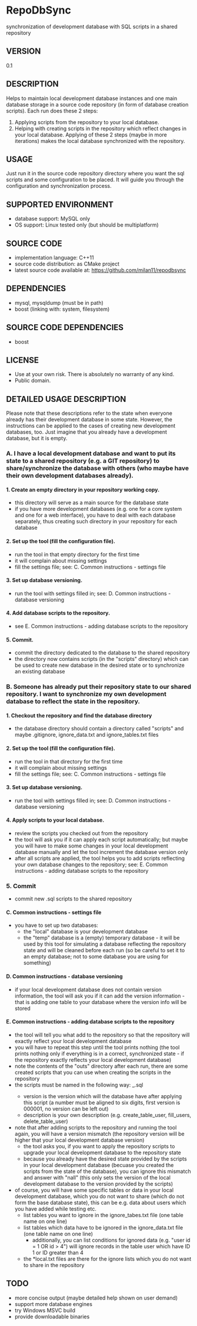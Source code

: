 # RepoDbSync
synchronization of development database with SQL scripts in a shared repository

## VERSION
0.1

## DESCRIPTION
Helps to maintain local development database instances and one main database storage in a source code repository (in form of database creation scripts).
Each run does these 2 steps:
1. Applying scripts from the repository to your local database.
2. Helping with creating scripts in the repository which reflect changes in your local database.
Applying of these 2 steps (maybe in more iterations) makes the local database synchronized with the repository.

## USAGE
Just run it in the source code repository directory where you want the sql scripts and some configuration to be placed. It will guide you through the configuration and synchronization process.

## SUPPORTED ENVIRONMENT
* database support: MySQL only
* OS support: Linux tested only (but should be multiplatform)

## SOURCE CODE
* implementation language: C++11
* source code distribution: as CMake project
* latest source code available at: https://github.com/milan11/repodbsync

## DEPENDENCIES
* mysql, mysqldump (must be in path)
* boost (linking with: system, filesystem)

## SOURCE CODE DEPENDENCIES
* boost

## LICENSE
* Use at your own risk. There is absolutely no warranty of any kind.
* Public domain.

## DETAILED USAGE DESCRIPTION
Please note that these descriptions refer to the state when everyone already has their development database in some state. However, the instructions can be applied to the cases of creating new development databases, too. Just imagine that you already have a development database, but it is empty.

### A. I have a local development database and want to put its state to a shared repository (e.g. a GIT repository) to share/synchronize the database with others (who maybe have their own development databases already).

#### 1. Create an empty directory in your repository working copy.
* this directory will serve as a main source for the database state
* if you have more development databases (e.g. one for a core system and one for a web interface), you have to deal with each database separately, thus creating such directory in your repository for each database

#### 2. Set up the tool (fill the configuration file).
* run the tool in that empty directory for the first time
* it will complain about missing settings
* fill the settings file; see: C. Common instructions - settings file

#### 3. Set up database versioning.
* run the tool with settings filled in; see: D. Common instructions - database versioning

#### 4. Add database scripts to the repository.
* see E. Common instructions - adding database scripts to the repository

#### 5. Commit.
* commit the directory dedicated to the database to the shared repository
* the directory now contains scripts (in the "scripts" directory) which can be used to create new database in the desired state or to synchronize an existing database

### B. Someone has already put their repository state to our shared repository. I want to synchronize my own development database to reflect the state in the repository.

#### 1. Checkout the repository and find the database directory
* the database directory should contain a directory called "scripts" and maybe .gitignore, ignore_data.txt and ignore_tables.txt files

#### 2. Set up the tool (fill the configuration file).
* run the tool in that directory for the first time
* it will complain about missing settings
* fill the settings file; see: C. Common instructions - settings file

#### 3. Set up database versioning.
* run the tool with settings filled in; see: D. Common instructions - database versioning

#### 4. Apply scripts to your local database.
* review the scripts you checked out from the repository
* the tool will ask you if it can apply each script automatically; but maybe you will have to make some changes in your local development database manually and let the tool increment the database version only
* after all scripts are applied, the tool helps you to add scripts reflecting your own database changes to the repository; see: E. Common instructions - adding database scripts to the repository

### 5. Commit
* commit new .sql scripts to the shared repository

#### C. Common instructions - settings file
* you have to set up two databases:
	* the "local" database is your development database
	* the "temp" database is a (empty) temporary database - it will be used by this tool for simulating a database reflecting the repository state and will be cleaned before each run (so be careful to set it to an empty database; not to some database you are using for something)

#### D. Common instructions - database versioning
* if your local development database does not contain version information, the tool will ask you if it can add the version information - that is adding one table to your database where the version info will be stored

#### E. Common instructions - adding database scripts to the repository
* the tool will tell you what add to the repository so that the repository will exactly reflect your local development database
* you will have to repeat this step until the tool prints nothing (the tool prints nothing only if everything is in a correct, synchronized state - if the repository exactly reflects your local development database)
* note the contents of the "outs" directory after each run, there are some created scripts that you can use when creating the scripts in the repository
* the scripts must be named in the following way: <version>_<description>.sql
	* version is the version which will the database have after applying this script (a number must be aligned to six digits, first version is 000001, no version can be left out)
	* description is your own description (e.g. create_table_user, fill_users, delete_table_user)
* note that after adding scripts to the repository and running the tool again, you will have a version mismatch (the repository version will be higher that your local development database version)
	* the tool asks you, if you want to apply the repository scripts to upgrade your local development database to the repository state
	* because you already have the desired state provided by the scripts in your local development database (becuase you created the scripts from the state of the database), you can ignore this mismatch and answer with "nall" (this only sets the version of the local development database to the version provided by the scripts)
* of course, you will have some specific tables or data in your local development database, which you do not want to share (which do not form the base database state), this can be e.g. data about users which you have added while testing etc.
	* list tables you want to ignore in the ignore_tabes.txt file (one table name on one line)
	* list tables which data have to be ignored in the ignore_data.txt file (one table name on one line)
		* additionally, you can list conditions for ignored data (e.g. "user id = 1 OR id > 4") will ignore records in the table user which have ID 1 or ID greater than 4
	* the *local.txt files are there for the ignore lists which you do not want to share in the repository

## TODO
* more concise output (maybe detailed help shown on user demand)
* support more database engines
* try Windows MSVC build
* provide downloadable binaries


